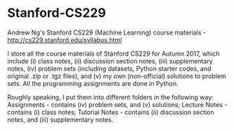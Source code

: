 # Stanford-CS229
Andrew Ng's Stanford CS229 (Machine Learning) course materials - http://cs229.stanford.edu/syllabus.html

I store all the course materials of Stanford CS229 for Autumn 2017, which include (i) class notes, (ii) discussion section notes, (iii) supplementary notes, (iv) problem sets (including datasets, Python starter codes, and original .zip or .tgz files), and (v) my own (non-official) solutions to problem sets. All the programming assignments are done in Python.

Roughly speaking, I put them into different folders in the following way:
Assignments - contains (iv) problem sets, and (v) solutions;
Lecture Notes - contains (i) class notes;
Tutorial Notes - contains (ii) discussion section notes, and (iii) supplementary notes.
